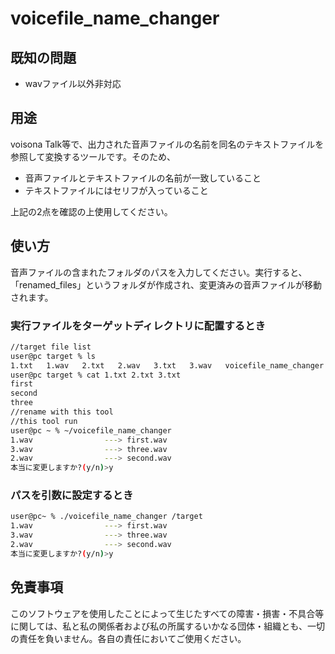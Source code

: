 # voicefile_name_changer

## 既知の問題

- wavファイル以外非対応

## 用途

voisona Talk等で、出力された音声ファイルの名前を同名のテキストファイルを参照して変換するツールです。そのため、

- 音声ファイルとテキストファイルの名前が一致していること
- テキストファイルにはセリフが入っていること

上記の2点を確認の上使用してください。

## 使い方

音声ファイルの含まれたフォルダのパスを入力してください。実行すると、「renamed_files」というフォルダが作成され、変更済みの音声ファイルが移動されます。

### 実行ファイルをターゲットディレクトリに配置するとき

```zsh
//target file list
user@pc target % ls
1.txt   1.wav   2.txt   2.wav   3.txt   3.wav   voicefile_name_changer
user@pc target % cat 1.txt 2.txt 3.txt 
first
second
three
//rename with this tool
//this tool run
user@pc ~ % ~/voicefile_name_changer
1.wav                ---> first.wav
3.wav                ---> three.wav
2.wav                ---> second.wav
本当に変更しますか?(y/n)>y
```

### パスを引数に設定するとき

```zsh
user@pc~ % ./voicefile_name_changer /target
1.wav                ---> first.wav
3.wav                ---> three.wav
2.wav                ---> second.wav
本当に変更しますか?(y/n)>y
```

## 免責事項

このソフトウェアを使用したことによって生じたすべての障害・損害・不具合等に関しては、私と私の関係者および私の所属するいかなる団体・組織とも、一切の責任を負いません。各自の責任においてご使用ください。
